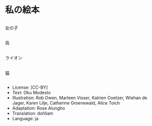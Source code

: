 # 私の絵本

##
女の子

##
鳥

##
ライオン

##
猫

##
* License: [CC-BY]
* Text: Oku Modesto
* Illustration: Rob Owen, Marleen Visser, Katrien Coetzer, Wiehan de Jager, Karen Lilje, Catherine Groenewald, Alice Toich
* Adaptation: Rose Alungho
* Translation: dohliam
* Language: ja
